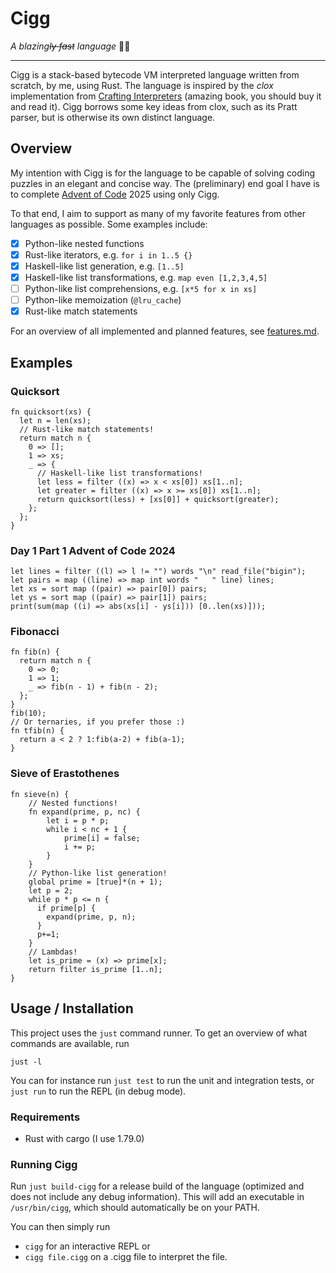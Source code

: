 # Cigg
_A blazing~~ly fast~~ language_ 🚬🚬
____

Cigg is a stack-based bytecode VM interpreted language written from scratch, by me, using Rust. The language is inspired by the _clox_ implementation from [Crafting Interpreters](https://craftinginterpreters.com/)
(amazing book, you should buy it and read it). Cigg borrows some key ideas from clox, such as its Pratt parser, but is otherwise its own distinct language.

## Overview
My intention with Cigg is for the language to be capable of solving coding puzzles in an elegant and concise way.
The (preliminary) end goal I have is to complete [Advent of Code](https://adventofcode.com/) 2025 using only Cigg.

To that end, I aim to support as many of my favorite features from other languages as possible. Some examples include:

- [x] Python-like nested functions
- [x] Rust-like iterators, e.g. `for i in 1..5 {}`
- [x] Haskell-like list generation, e.g. `[1..5]`
- [X] Haskell-like list transformations, e.g. `map even [1,2,3,4,5]`
- [ ] Python-like list comprehensions, e.g. `[x*5 for x in xs]`
- [ ] Python-like memoization (`@lru_cache`)
- [X] Rust-like match statements

For an overview of all implemented and planned features, see [features.md](https://github.com/tomasnyberg/tomaslang/blob/main/features.md).


## Examples

### Quicksort
```cigg
fn quicksort(xs) {
  let n = len(xs);
  // Rust-like match statements!
  return match n {
    0 => [];
    1 => xs;
    _ => {
      // Haskell-like list transformations!
      let less = filter ((x) => x < xs[0]) xs[1..n];
      let greater = filter ((x) => x >= xs[0]) xs[1..n];
      return quicksort(less) + [xs[0]] + quicksort(greater);
    };
  };
}
```

### Day 1 Part 1 Advent of Code 2024
```cigg
let lines = filter ((l) => l != "") words "\n" read_file("bigin");
let pairs = map ((line) => map int words "   " line) lines;
let xs = sort map ((pair) => pair[0]) pairs;
let ys = sort map ((pair) => pair[1]) pairs;
print(sum(map ((i) => abs(xs[i] - ys[i])) [0..len(xs)]));
```

### Fibonacci
```cigg
fn fib(n) {
  return match n {
    0 => 0;
    1 => 1;
    _ => fib(n - 1) + fib(n - 2);
  };
}
fib(10);
// Or ternaries, if you prefer those :)
fn tfib(n) {
  return a < 2 ? 1:fib(a-2) + fib(a-1);
}
```

### Sieve of Erastothenes
```cigg
fn sieve(n) {
    // Nested functions!
    fn expand(prime, p, nc) {
        let i = p * p;
        while i < nc + 1 {
            prime[i] = false;
            i += p;
        }
    }
    // Python-like list generation!
    global prime = [true]*(n + 1);
    let p = 2;
    while p * p <= n {
      if prime[p] {
        expand(prime, p, n);
      }
      p+=1;
    }
    // Lambdas!
    let is_prime = (x) => prime[x];
    return filter is_prime [1..n];
}
```

## Usage / Installation
This project uses the `just` command runner. To get an overview of what commands are available, run
```
just -l
```

You can for instance run `just test` to run the unit and integration tests, or `just run` to run the
REPL (in debug mode).
### Requirements
- Rust with cargo (I use 1.79.0)


### Running Cigg
Run `just build-cigg` for a release build of the language (optimized and does not include any debug information).
This will add an executable in `/usr/bin/cigg`, which should automatically be on your PATH.

You can then simply run 

- `cigg` for an interactive REPL
or
- `cigg file.cigg` on a .cigg file to interpret the file.


